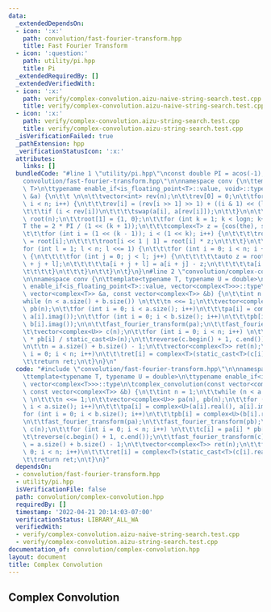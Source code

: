 ```yaml
---
data:
  _extendedDependsOn:
  - icon: ':x:'
    path: convolution/fast-fourier-transform.hpp
    title: Fast Fourier Transform
  - icon: ':question:'
    path: utility/pi.hpp
    title: Pi
  _extendedRequiredBy: []
  _extendedVerifiedWith:
  - icon: ':x:'
    path: verify/complex-convolution.aizu-naive-string-search.test.cpp
    title: verify/complex-convolution.aizu-naive-string-search.test.cpp
  - icon: ':x:'
    path: verify/complex-convolution.aizu-string-search.test.cpp
    title: verify/complex-convolution.aizu-string-search.test.cpp
  _isVerificationFailed: true
  _pathExtension: hpp
  _verificationStatusIcon: ':x:'
  attributes:
    links: []
  bundledCode: "#line 1 \"utility/pi.hpp\"\nconst double PI = acos(-1);\n#line 2 \"\
    convolution/fast-fourier-transform.hpp\"\n\nnamespace conv {\n\ttemplate<typename\
    \ T>\n\ttypename enable_if<is_floating_point<T>::value, void>::type\n\tfast_fourier_transform(vector<complex<T>>\
    \ &a) {\n\t\t \n\n\t\tvector<int> rev(n);\n\t\trev[0] = 0;\n\t\tfor (int i = 1;\
    \ i < n; i++) {\n\t\t\trev[i] = (rev[i >> 1] >> 1) + ((i & 1) << (logn - 1));\n\
    \t\t\tif (i < rev[i])\n\t\t\t\tswap(a[i], a[rev[i]]);\n\t\t}\n\n\t\tvector<complex<T>>\
    \ root(n);\n\t\troot[1] = {1, 0};\n\t\tfor (int k = 1; k < logn; k++) {\n\t\t\t\
    T the = 2 * PI / (1 << (k + 1));\n\t\t\tcomplex<T> z = {cos(the), sin(the)};\n\
    \t\t\tfor (int i = (1 << (k - 1)); i < (1 << k); i++) {\n\t\t\t\troot[i << 1]\
    \ = root[i];\n\t\t\t\troot[i << 1 | 1] = root[i] * z;\n\t\t\t}\n\t\t}\n\n\t\t\
    for (int l = 1; l < n; l <<= 1) {\n\t\t\tfor (int i = 0; i < n; i += (l << 1))\
    \ {\n\t\t\t\tfor (int j = 0; j < l; j++) {\n\t\t\t\t\tauto z = root[j + l] * a[i\
    \ + j + l];\n\t\t\t\t\ta[i + j + l] = a[i + j] - z;\n\t\t\t\t\ta[i + j] += z;\n\
    \t\t\t\t}\n\t\t\t}\n\t\t}\n\t}\n}\n#line 2 \"convolution/complex-convolution.hpp\"\
    \n\nnamespace conv {\n\ttemplate<typename T, typename U = double>\n\ttypename\
    \ enable_if<is_floating_point<T>::value, vector<complex<T>>>::type\n\tcomplex_convolution(const\
    \ vector<complex<T>> &a, const vector<complex<T>> &b) {\n\t\tint n = 1;\n\t\t\
    while (n < a.size() + b.size()) \n\t\t\tn <<= 1;\n\t\tvector<complex<U>> pa(n),\
    \ pb(n);\n\t\tfor (int i = 0; i < a.size(); i++)\n\t\t\tpa[i] = complex<U>(a[i].real(),\
    \ a[i].imag());\n\t\tfor (int i = 0; i < b.size(); i++)\n\t\t\tpb[i] = complex<U>(b[i].real(),\
    \ b[i].imag());\n\n\t\tfast_fourier_transform(pa);\n\t\tfast_fourier_transform(pb);\n\
    \t\tvector<complex<U>> c(n);\n\t\tfor (int i = 0; i < n; i++) \n\t\t\tc[i] = pa[i]\
    \ * pb[i] / static_cast<U>(n);\n\t\treverse(c.begin() + 1, c.end());\n\t\tfast_fourier_transform(c);\n\
    \n\t\tn = a.size() + b.size() - 1;\n\t\tvector<complex<T>> ret(n);\n\t\tfor (int\
    \ i = 0; i < n; i++)\n\t\t\tret[i] = complex<T>(static_cast<T>(c[i].real()), static_cast<T>(c[i].imag()));\n\
    \t\treturn ret;\n\t}\n}\n"
  code: "#include \"convolution/fast-fourier-transform.hpp\"\n\nnamespace conv {\n\
    \ttemplate<typename T, typename U = double>\n\ttypename enable_if<is_floating_point<T>::value,\
    \ vector<complex<T>>>::type\n\tcomplex_convolution(const vector<complex<T>> &a,\
    \ const vector<complex<T>> &b) {\n\t\tint n = 1;\n\t\twhile (n < a.size() + b.size())\
    \ \n\t\t\tn <<= 1;\n\t\tvector<complex<U>> pa(n), pb(n);\n\t\tfor (int i = 0;\
    \ i < a.size(); i++)\n\t\t\tpa[i] = complex<U>(a[i].real(), a[i].imag());\n\t\t\
    for (int i = 0; i < b.size(); i++)\n\t\t\tpb[i] = complex<U>(b[i].real(), b[i].imag());\n\
    \n\t\tfast_fourier_transform(pa);\n\t\tfast_fourier_transform(pb);\n\t\tvector<complex<U>>\
    \ c(n);\n\t\tfor (int i = 0; i < n; i++) \n\t\t\tc[i] = pa[i] * pb[i] / static_cast<U>(n);\n\
    \t\treverse(c.begin() + 1, c.end());\n\t\tfast_fourier_transform(c);\n\n\t\tn\
    \ = a.size() + b.size() - 1;\n\t\tvector<complex<T>> ret(n);\n\t\tfor (int i =\
    \ 0; i < n; i++)\n\t\t\tret[i] = complex<T>(static_cast<T>(c[i].real()), static_cast<T>(c[i].imag()));\n\
    \t\treturn ret;\n\t}\n}"
  dependsOn:
  - convolution/fast-fourier-transform.hpp
  - utility/pi.hpp
  isVerificationFile: false
  path: convolution/complex-convolution.hpp
  requiredBy: []
  timestamp: '2022-04-21 20:14:03-07:00'
  verificationStatus: LIBRARY_ALL_WA
  verifiedWith:
  - verify/complex-convolution.aizu-naive-string-search.test.cpp
  - verify/complex-convolution.aizu-string-search.test.cpp
documentation_of: convolution/complex-convolution.hpp
layout: document
title: Complex Convolution
---
```


## Complex Convolution